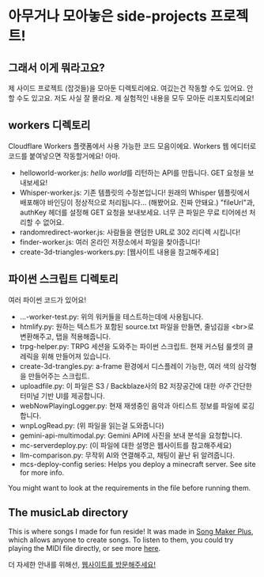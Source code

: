 # 아무거나 모아놓은 side-projects 프로젝트!

## 그래서 이게 뭐라고요?

제 사이드 프로젝트 (잡것들)을 모아둔 디렉토리에요.
여깄는건 작동할 수도 있어요.
안할 수도 있고요. 저도 사실 잘 몰라요.
제 실험적인 내용을 모두 모아둔 리포지토리에요!

## workers 디렉토리

Cloudflare Workers 플랫폼에서 사용 가능한 코드 모음이에요.
Workers 웹 에디터로 코드를 붙여넣으면 작동할거에요! 아마.

- helloworld-worker.js: *hello world*를 리턴하는 API를 만듭니다. GET 요청을 보내보세요!
- Whisper-worker.js: 기존 템플릿의 수정본입니다! 원래의 Whisper 템플릿에서 배포해야 바인딩이 정상적으로 처리됩니다... (해봤어요. 진짜 안돼요.) "fileUrl"과, authKey 헤더를 설정해 GET 요청을 보내보세요. 너무 큰 파일은 무료 티어에선 처리할 수 없어요.
- randomredirect-worker.js: 사람들을 랜덤한 URL로 302 리디렉 시킵니다!
- finder-worker.js: 여러 온라인 저장소에서 파일을 찾아줍니다!
- create-3d-triangles-workers.py: [웹사이트 내용을 참고해주세요]

## 파이썬 스크립트 디렉토리

여러 파이썬 코드가 있어요!

- ...-worker-test.py: 위의 워커들을 테스트하는데에 사용됩니다.
- htmlify.py: 원하는 텍스트가 포함된 source.txt 파일을 만들면, 줄넘김을 \<br\>로 변환해주고, 탭을 적용해줍니다.
- trpg-helper.py: TRPG 세션을 도와주는 파이썬 스크립트. 현재 커스텀 룰셋의 클레릭을 위해 만들어져 있습니다.
- create-3d-trangles.py: a-frame 환경에서 디스플레이 가능한, 여러 색의 삼각형을 만들어주는 스크립트.
- uploadfile.py: 이 파일은 S3 / Backblaze사의 B2 저장공간에 대한 *아주* 간단한 터미널 기반 UI를 제공합니다.
- webNowPlayingLogger.py: 현재 재생중인 음악과 아티스트 정보를 파일에 로깅합니다.
- wnpLogRead.py: (위 파일을 읽는걸 도와줍니다)
- gemini-api-multimodal.py: Gemini API에 사진을 보내 분석을 요청합니다.
- mc-serverdeploy.py: (이 파일에 대한 설명은 웹사이트를 참고해주세요)
- llm-comparison.py: 무작위 AI와 연결해주고, 채팅이 끝난 뒤 알려줍니다.
- mcs-deploy-config series: Helps you deploy a minecraft server. See site for more info.

You might want to look at the requirements in the file before running them.

## The musicLab directory

This is where songs I made for fun reside!
It was made in [Song Maker Plus](https://www.songmakerpl.us/), which allows anyone to create songs.
To listen to them, you could try playing the MIDI file directly, or see more [here](https://hackclub.jclink.link/documentations/music.html).

더 자세한 안내를 위해선, [웹사이트를 방문해주세요!](https://ghpages.jclink.link/documentations/index.html)